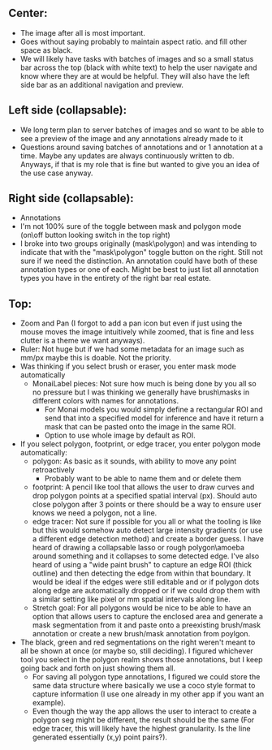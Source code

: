 
## Center:
- The image after all is most important.
- Goes without saying probably to maintain aspect ratio. and fill other space as black.
- We will likely have tasks with batches of images and so a small status bar across the top (black with white text) to help the user navigate and know where they are at would be helpful. They will also have the left side bar as an additional navigation and preview.

## Left side (collapsable):
- We long term plan to server batches of images and so want to be able to see a preview of the image and any annotations already made to it
- Questions around saving batches of annotations and or 1 annotation at a time. Maybe any updates are always continuously written to db. Anyways, if that is my role  that is fine but wanted to give you an idea of the use case anyway.

## Right side (collapsable):
- Annotations
- I'm not 100% sure of the toggle between mask and polygon mode (on\off button looking switch in the top right)
- I broke into two groups originally (mask\polygon) and was intending to indicate that with the "mask\polygon" toggle button on the right. Still not sure if we need the distinction. An annotation could have both of these annotation types or one of each. Might be best to just list all annotation types you have in the entirety of the right bar real estate.

## Top:
- Zoom and Pan (I forgot to add a pan icon but even if just using the mouse moves the image intuitively while zoomed, that is fine and less clutter is a theme we want anyways).
- Ruler: Not huge but if we had some metadata for an image such as mm/px maybe this is doable. Not the priority.
- Was thinking if you select brush or eraser, you enter mask mode automatically
	- MonaiLabel pieces: Not sure how much is being done by you all so no pressure but I was thinking we generally have brush\masks in different colors with names for annotations.
		- For Monai models you would simply define a rectangular ROI and send that into a specified model for inference and have it return a mask that can be pasted onto the image in the same ROI.
		- Option to use whole image by default as ROI.
- If you select polygon, footprint, or edge tracer, you enter polygon mode automatically:
	- polygon: As basic as it sounds, with ability to move any point retroactively
		- Probably want to be able to name them and or delete them
	- footprint: A pencil like tool that allows the user to draw curves and drop polygon points at a specified spatial interval (px). Should auto close polygon after 3 points or there should be a way to ensure user knows we need a polygon, not a line.
	- edge tracer: Not sure if possible for you all or what the tooling is like but this would somehow auto detect large intensity gradients (or use a different edge detection method) and create a border guess. I have heard of drawing a collapsable lasso or rough polygon\amoeba around something and it collapses to some detected edge. I've also heard of using a "wide paint brush" to capture an edge ROI (thick outline) and then detecting the edge from within that boundary. It would be ideal if the edges were still editable and or if polygon dots along edge are automatically dropped or if we could drop them with a similar setting like pixel or mm spatial intervals along line.
	- Stretch goal: For all polygons would be nice to be able to have an option that allows users to capture the enclosed area and generate a mask segmentation from it and paste onto a preexisting brush/mask annotation or create a new brush/mask annotation from poylgon. 
- The black, green and red segmentations on the right weren't meant to all be shown at once (or maybe so, still deciding). I figured whichever tool you select in the polygon realm shows those annotations, but I keep going back and forth on just showing them all.
	- For saving all polygon type annotations, I figured we could store the same data structure where basically we use a coco style format to capture information (I use one already in my other app if you want an example). 
	- Even though the way the app allows the user to interact to create a polygon seg might be different, the result should be the same (For edge tracer, this will likely have the highest granularity. Is the line generated essentially (x,y) point pairs?).
